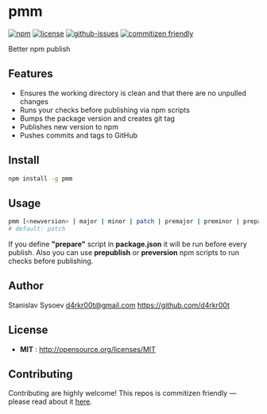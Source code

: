 # pmm

[![npm](https://img.shields.io/npm/v/pmm.svg)](https://www.npmjs.com/package/pmm)
[![license](https://img.shields.io/npm/l/pmm.svg)](http://opensource.org/licenses/MIT)
[![github-issues](https://img.shields.io/github/issues/d4rkr00t/pmm.svg)](https://github.com/d4rkr00t/pmm/issues)
[![commitizen friendly](https://img.shields.io/badge/commitizen-friendly-brightgreen.svg)](http://commitizen.github.io/cz-cli/)

Better npm publish


## Features
* Ensures the working directory is clean and that there are no unpulled changes
* Runs your checks before publishing via npm scripts
* Bumps the package version and creates git tag
* Publishes new version to npm
* Pushes commits and tags to GitHub

## Install

```sh
npm install -g pmm
```

## Usage

```sh
pmm [<newversion> | major | minor | patch | premajor | preminor | prepatch | prerelease]
# default: patch
```

If you define **"prepare"** script in **package.json** it will be run before every publish.
Also you can use **prepublish** or **preversion** npm scripts to run checks before publishing.

## Author

Stanislav Sysoev d4rkr00t@gmail.com https://github.com/d4rkr00t

## License

- **MIT** : http://opensource.org/licenses/MIT

## Contributing

Contributing are highly welcome! This repos is commitizen friendly — please read about it [here](http://commitizen.github.io/cz-cli/).
